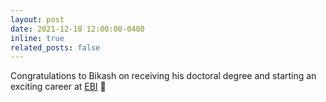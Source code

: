 ```yaml
---
layout: post
date: 2021-12-18 12:00:00-0400
inline: true
related_posts: false
---
```


Congratulations to Bikash on receiving his doctoral degree and starting an exciting career at [EBI](https://www.ebi.ac.uk/people/person/bikash-bhandari/) :tada:
